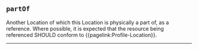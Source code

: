 ## `partOf`

Another Location of which this Location is physically a part of, as a reference. Where possible, it is expected that the resource being referenced SHOULD conform to {{pagelink:Profile-Location}}.

---

